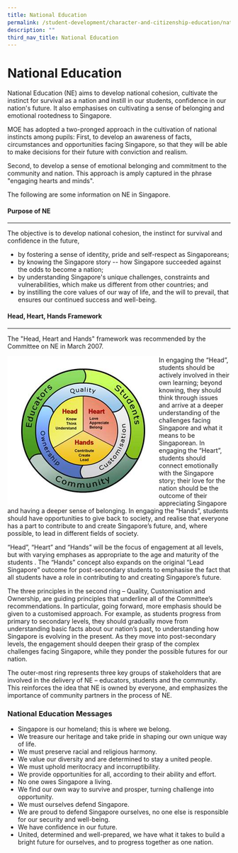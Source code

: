 ```yaml
---
title: National Education
permalink: /student-development/character-and-citizenship-education/national-education/
description: ""
third_nav_title: National Education
---
```

National Education
==================

National Education (NE) aims to develop national cohesion, cultivate the instinct for survival as a nation and instill in our students, confidence in our nation's future. It also emphasises on cultivating a sense of belonging and emotional rootedness to Singapore.  
  
MOE has adopted a two-pronged approach in the cultivation of national instincts among pupils: First, to develop an awareness of facts, circumstances and opportunities facing Singapore, so that they will be able to make decisions for their future with conviction and realism.  
  
Second, to develop a sense of emotional belonging and commitment to the community and nation. This approach is amply captured in the phrase "engaging hearts and minds".  
  
The following are some information on NE in Singapore.

#### **Purpose of NE**

* * *

  
The objective is to develop national cohesion, the instinct for survival and confidence in the future,  

*   by fostering a sense of identity, pride and self-respect as Singaporeans;
*   by knowing the Singapore story -- how Singapore succeeded against the odds to become a nation;
*   by understanding Singapore's unique challenges, constraints and vulnerabilities, which make us different from other countries; and
*   by instilling the core values of our way of life, and the will to prevail, that ensures our continued success and well-being.

#### **Head, Heart, Hands Framework**

* * *

The "Head, Heart and Hands" framework was recommended by the Committee on NE in March 2007.

<div>
<div style="float: left">
<img src="/images/Head%20Heart%20Hands%20NE%20Framework%202007.png" />
</div>
<div>
In engaging the “Head”, students should be actively involved in their own learning; beyond knowing, they should think through issues and arrive at a deeper understanding of the challenges facing Singapore and what it means to be Singaporean. In engaging the “Heart”, students should connect emotionally with the Singapore story; their love for the nation should be the outcome of their appreciating Singapore and having a deeper sense of belonging. In engaging the “Hands”, students should have opportunities to give back to society, and realise that everyone has a part to contribute to and create Singapore’s future, and, where possible, to lead in different fields of society.

</div>
</div>

“Head”, “Heart” and “Hands” will be the focus of engagement at all levels, but with varying emphases as appropriate to the age and maturity of the students . The “Hands” concept also expands on the original “Lead Singapore” outcome for post-secondary students to emphasise the fact that all students have a role in contributing to and creating Singapore’s future.

The three principles in the second ring – Quality, Customisation and Ownership, are guiding principles that underline all of the Committee’s recommendations. In particular, going forward, more emphasis should be given to a customised approach. For example, as students progress from primary to secondary levels, they should gradually move from understanding basic facts about our nation’s past, to understanding how Singapore is evolving in the present. As they move into post-secondary levels, the engagement should deepen their grasp of the complex challenges facing Singapore, while they ponder the possible futures for our nation.

The outer-most ring represents three key groups of stakeholders that are involved in the delivery of NE – educators, students and the community. This reinforces the idea that NE is owned by everyone, and emphasizes the importance of community partners in the process of NE.

### National Education Messages

* Singapore is our homeland; this is where we belong. 
* We treasure our heritage and take pride in shaping our own unique way of life.
* We must preserve racial and religious harmony. 
* We value our diversity and are determined to stay a united people. 
* We must uphold meritocracy and incorruptibility. 
* We provide opportunities for all, according to their ability and effort.
* No one owes Singapore a living. 
* We find our own way to survive and prosper, turning challenge into opportunity.
* We must ourselves defend Singapore. 
* We are proud to defend Singapore ourselves, no one else is responsible for our security and well-being.
* We have confidence in our future. 
* United, determined and well-prepared, we have what it takes to build a bright future for ourselves, and to progress together as one nation.